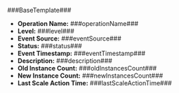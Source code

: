 ﻿###BaseTemplate###

- **Operation Name:** ###operationName###
- **Level:** ###level###
- **Event Source:** ###eventSource###
- **Status:** ###status###
- **Event Timestamp:** ###eventTimestamp###
- **Description:** ###description###
- **Old Instance Count:** ###oldInstancesCount###
- **New Instance Count:** ###newInstancesCount###
- **Last Scale Action Time:** ###lastScaleActionTime###
